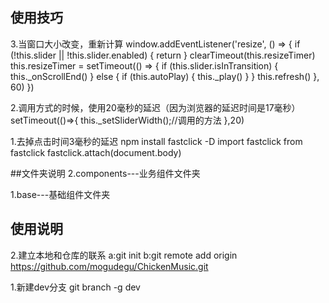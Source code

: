 <!-- mogudegu h59 -->
## 使用技巧
3.当窗口大小改变，重新计算
    window.addEventListener('resize', () => {
        if (!this.slider || !this.slider.enabled) {
        return
        }
        clearTimeout(this.resizeTimer)
        this.resizeTimer = setTimeout(() => {
        if (this.slider.isInTransition) {
            this._onScrollEnd()
        } else {
            if (this.autoPlay) {
            this._play()
            }
        }
        this.refresh()
        }, 60)
    })


2.调用方式的时候，使用20毫秒的延迟（因为浏览器的延迟时间是17毫秒）
    setTimeout(()=>{
        this._setSliderWidth();//调用的方法
    },20)

1.去掉点击时间3毫秒的延迟
    <!-- 安装 -->
    npm install fastclick -D
    <!-- 使用 -->
    import fastclick from fastclick
    fastclick.attach(document.body)

##文件夹说明
2.components---业务组件文件夹

1.base---基础组件文件夹


## 使用说明
2.建立本地和仓库的联系
    a:git init
    b:git remote add origin https://github.com/mogudegu/ChickenMusic.git

1.新建dev分支
    git branch -g dev


